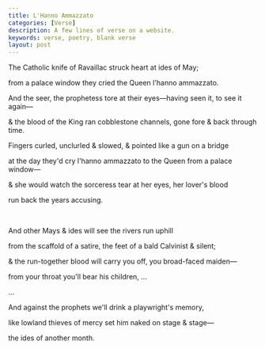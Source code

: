 ```yaml
---
title: L'Hanno Ammazzato
categories: [Verse]
description: A few lines of verse on a website.
keywords: verse, poetry, blank verse
layout: post
---
```


<p class="hanging">The Catholic knife of Ravaillac struck heart at ides of May;</p>
<p class="hanging">from a palace window they cried the Queen l'hanno ammazzato.</p>
<p class="hanging">And the seer, the prophetess tore at their eyes—having seen it, to see it again—</p>
<p class="hanging">& the blood of the King ran cobblestone channels, gone fore & back through time.</p>
<p class="hanging">Fingers curled, unclurled & slowed, & pointed like a gun on a bridge</p>
<p class="hanging">at the day they'd cry l'hanno ammazzato to the Queen from a palace window—</p>
<p class="hanging">& she would watch the sorceress tear at her eyes, her lover's blood</p>
<p class="hanging">run back the years accusing.</p>
<br>
<p class="hanging">And other Mays & ides will see the rivers run uphill</p>
<p class="hanging">from the scaffold of a satire, the feet of a bald Calvinist & silent;</p>
<p class="hanging">& the run-together blood will carry you off, you broad-faced maiden—</p>
<p class="hanging">from your throat you'll bear his children, ...</p>
<p class="hanging">...</p>
<p class="hanging">And against the prophets we'll drink a playwright's memory,</p>
<p class="hanging">like lowland thieves of mercy set him naked on stage & stage—</p>
<p class="hanging">the ides of another month.</p>
